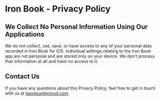 # Iron Book - Privacy Policy

## We Collect No Personal Information Using Our Applications

We do not collect, use, save, or have access to any of your personal data recorded in Iron Book for iOS. Individual settings relating to the Iron Book app are not personal and are stored only on your device. We don’t process that information at all and have no access to it.

## Contact Us

If you have any questions about this Privacy Policy, feel free to get in touch with us at leavelux@icloud.com.
